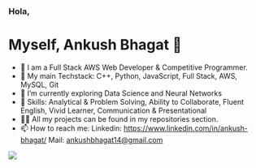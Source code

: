 
### Hola, <h1> Myself, Ankush Bhagat 👋 </h1>

- 👦 I am a Full Stack AWS Web Developer & Competitive Programmer.
- 🔭 My main Techstack: C++, Python, JavaScript, Full Stack, AWS, MySQL, Git
- 🌱 I’m currently exploring Data Science and Neural Networks
- 💬 Skills: Analytical & Problem Solving, Ability to Collaborate, Fluent English, Vivid Learner, Communication & Presentational
- 🧑‍💻 All my projects can be found in my repositories section.
- 📫 How to reach me: 
      Linkedin: https://www.linkedin.com/in/ankush-bhagat/
      Mail: ankushbhagat14@gmail.com              


<img src="https://github-readme-stats.vercel.app/api?username=ankushbhagat124&&show_icons=true&title_color=ffffff&icon_color=bb2acf&text_color=daf7dc&bg_color=151515">

